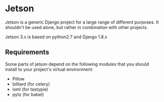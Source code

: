 # Jetson
Jetson is a generic Django project for a large range of different purposes. It shouldn't be used alone, but rather in combination with other projects.

Jetson 3.x is based on python2.7 and Django 1.8.x

## Requirements

Some parts of jetson depend on the following modules that you should install to your project's virtual environment:

- Pillow
- billiard (for celery)
- lxml (for tastypie)
- pytz (for babel)
